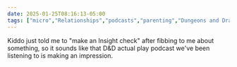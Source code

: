 ```yaml
---
date: 2025-01-25T08:16:13-05:00
tags: ["micro","Relationships","podcasts","parenting","Dungeons and Dragons","actual play"]
---
```

Kiddo just told me to "make an Insight check" after fibbing to me about something, so it sounds like that D&D actual play podcast we've been listening to is making an impression.